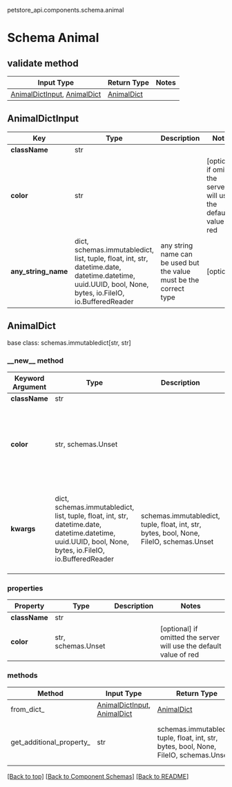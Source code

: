 petstore_api.components.schema.animal
# Schema Animal

## validate method
Input Type | Return Type | Notes
------------ | ------------- | -------------
[AnimalDictInput](#animaldictinput), [AnimalDict](#animaldict) | [AnimalDict](#animaldict) |

## AnimalDictInput
Key | Type |  Description | Notes
------------ | ------------- | ------------- | -------------
**className** | str |  |
**color** | str |  | [optional] if omitted the server will use the default value of red
**any_string_name** | dict, schemas.immutabledict, list, tuple, float, int, str, datetime.date, datetime.datetime, uuid.UUID, bool, None, bytes, io.FileIO, io.BufferedReader | any string name can be used but the value must be the correct type | [optional]

## AnimalDict
base class: schemas.immutabledict[str, str]

### &lowbar;&lowbar;new&lowbar;&lowbar; method
Keyword Argument | Type | Description | Notes
---------------- | ---- | ----------- | -----
**className** | str |  |
**color** | str, schemas.Unset |  | [optional] if omitted the server will use the default value of red
**kwargs** | dict, schemas.immutabledict, list, tuple, float, int, str, datetime.date, datetime.datetime, uuid.UUID, bool, None, bytes, io.FileIO, io.BufferedReader | schemas.immutabledict, tuple, float, int, str, bytes, bool, None, FileIO, schemas.Unset | any string name can be used but the value must be the correct type | [optional] typed value is accessed with the get_additional_property_ method

### properties
Property | Type | Description | Notes
-------- | ---- | ----------- | -----
**className** | str |  |
**color** | str, schemas.Unset |  | [optional] if omitted the server will use the default value of red

### methods
Method | Input Type | Return Type | Notes
------ | ---------- | ----------- | ------
from_dict_ | [AnimalDictInput](#animaldictinput), [AnimalDict](#animaldict) | [AnimalDict](#animaldict) | a constructor
get_additional_property_ | str | schemas.immutabledict, tuple, float, int, str, bytes, bool, None, FileIO, schemas.Unset | provides type safety for additional properties

[[Back to top]](#top) [[Back to Component Schemas]](../../../README.md#Component-Schemas) [[Back to README]](../../../README.md)
